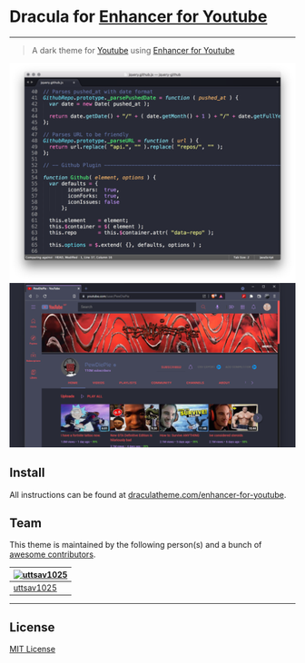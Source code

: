 # Dracula for [Enhancer for Youtube](https://www.mrfdev.com/enhancer-for-youtube)

---

> A dark theme for [Youtube](https://www.youtube.com) using [Enhancer for Youtube](https://www.mrfdev.com/enhancer-for-youtube)

![Screenshot](./screenshot.png)
![Screenshot](./screenshot2.png)


## Install

All instructions can be found at [draculatheme.com/enhancer-for-youtube](https://draculatheme.com/enhancer-for-youtube).

## Team

This theme is maintained by the following person(s) and a bunch of [awesome contributors](https://github.com/dracula/enhancer-for-youtube/graphs/contributors).

[![uttsav1025](https://github.com/uttsav1025.png?size=100)](https://github.com/uttsav1025)  |
---  |
[uttsav1025](https://github.com/uttsav1025) |

---

## License

[MIT License](./LICENSE)





